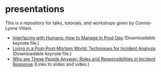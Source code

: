 # presentations
This is a repository for talks, tutorials, and workshops given by Connie-Lynne Villani.

* [Interfacing with Humans: How to Manage in Prod Ops](https://github.com/clynnexx/presentations/blob/master/Interfacing_with_Humans_slides_scrubbed_2016.key) (Downloadable keynote file.)
* [Living in a Post-Post-Mortem World: Techniques for Incident Analysis](https://github.com/clynnexx/presentations/blob/master/Living_in_a_Post_Post_Mortem_World_slides_rev03_2016.key) (Downloadable keynote file.)
* [Who are These People Anyway: Roles and Responsibilities in Incident Response](https://github.com/clynnexx/presentations/blob/master/Roles_and_Responsibilities_in_Incidents.md) (Links to slides and video.)

